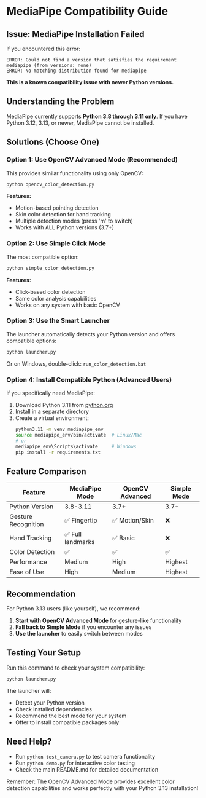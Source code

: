 # MediaPipe Compatibility Guide

## Issue: MediaPipe Installation Failed

If you encountered this error:
```
ERROR: Could not find a version that satisfies the requirement mediapipe (from versions: none)
ERROR: No matching distribution found for mediapipe
```

**This is a known compatibility issue with newer Python versions.**

## Understanding the Problem

MediaPipe currently supports **Python 3.8 through 3.11 only**. If you have Python 3.12, 3.13, or newer, MediaPipe cannot be installed.

## Solutions (Choose One)

### Option 1: Use OpenCV Advanced Mode (Recommended)
This provides similar functionality using only OpenCV:

```bash
python opencv_color_detection.py
```

**Features:**
- Motion-based pointing detection
- Skin color detection for hand tracking
- Multiple detection modes (press 'm' to switch)
- Works with ALL Python versions (3.7+)

### Option 2: Use Simple Click Mode
The most compatible option:

```bash
python simple_color_detection.py
```

**Features:**
- Click-based color detection
- Same color analysis capabilities
- Works on any system with basic OpenCV

### Option 3: Use the Smart Launcher
The launcher automatically detects your Python version and offers compatible options:

```bash
python launcher.py
```

Or on Windows, double-click: `run_color_detection.bat`

### Option 4: Install Compatible Python (Advanced Users)
If you specifically need MediaPipe:

1. Download Python 3.11 from [python.org](https://python.org)
2. Install in a separate directory
3. Create a virtual environment:
   ```bash
   python3.11 -m venv mediapipe_env
   source mediapipe_env/bin/activate  # Linux/Mac
   # or
   mediapipe_env\Scripts\activate     # Windows
   pip install -r requirements.txt
   ```

## Feature Comparison

| Feature | MediaPipe Mode | OpenCV Advanced | Simple Mode |
|---------|---------------|----------------|-------------|
| Python Version | 3.8-3.11 | 3.7+ | 3.7+ |
| Gesture Recognition | ✅ Fingertip | ✅ Motion/Skin | ❌ |
| Hand Tracking | ✅ Full landmarks | ✅ Basic | ❌ |
| Color Detection | ✅ | ✅ | ✅ |
| Performance | Medium | High | Highest |
| Ease of Use | High | Medium | Highest |

## Recommendation

For Python 3.13 users (like yourself), we recommend:

1. **Start with OpenCV Advanced Mode** for gesture-like functionality
2. **Fall back to Simple Mode** if you encounter any issues
3. **Use the launcher** to easily switch between modes

## Testing Your Setup

Run this command to check your system compatibility:
```bash
python launcher.py
```

The launcher will:
- Detect your Python version
- Check installed dependencies
- Recommend the best mode for your system
- Offer to install compatible packages only

## Need Help?

- Run `python test_camera.py` to test camera functionality
- Run `python demo.py` for interactive color testing
- Check the main README.md for detailed documentation

Remember: The OpenCV Advanced Mode provides excellent color detection capabilities and works perfectly with your Python 3.13 installation!